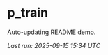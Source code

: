 # p_train

Auto-updating README demo.

<!--START_SECTION:status-->
_Last run: 2025-09-15 15:34 UTC_
<!--END_SECTION:status-->
























































































































































































































































































































































































































































































































































